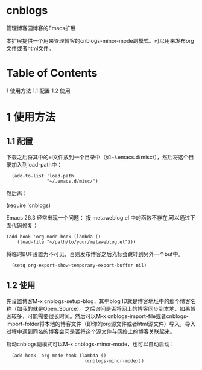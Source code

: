 cnblogs
=======

管理博客园博客的Emacs扩展


本扩展提供一个用来管理博客的cnblogs-minor-mode副模式。可以用来发布org文件或者html文件。
  

Table of Contents
=================
1 使用方法
    1.1 配置
    1.2 使用


1 使用方法 
===========

1.1 配置 
---------
   下载之后将其中的el文件放到一个目录中（如~/.emacs.d/misc/），然后将这个目录加入到load-path中：

```elisp
  (add-to-list 'load-path
               "~/.emacs.d/misc/")
```
  然后再：


  (require 'cnblogs)
  
  Emacs 26.3 经常出现一个问题： 报 metaweblog.el 中的函数不存在,可以通过下面代码修复：
  ``` elisp
  (add-hook 'org-mode-hook (lambda ()
	  (load-file "~/path/to/your/metaweblog.el")))
  ```

  将临时BUF设置为不可见，否则发布博客之后光标会跳转到另外一个buf中。

```elisp
  (setq org-export-show-temporary-export-buffer nil)
```

1.2 使用 
---------
   先设置博客M-x cnblogs-setup-blog，其中blog ID就是博客地址中的那个博客名称（如我的就是Open_Source）。之后询问是否将网上的博客同步到本地，如果博客较多，可能需要很长时间。然后可以M-x cnblogs-import-file或者cnblogs-import-folder将本地的博客文件（即你的org源文件或者html源文件）导入，导入过程中遇到同名的博客会问是否将这个源文件与网络上的博客关联起来。

   启动cnblogs副模式可以M-x cnblogs-minor-mode，也可以自动启动：

```elisp
  (add-hook 'org-mode-hook (lambda ()
                             (cnblogs-minor-mode)))
```
   
